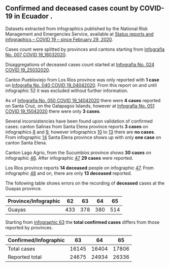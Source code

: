 ## Confirmed and deceased cases count by COVID-19 in Ecuador .
Datasets extracted from infographics published by the National Risk Management and Emergencies Service, available at 
[Status reports and infographics – COVID 19 – since February 29, 2020](https://www.gestionderiesgos.gob.ec/informes-de-situacion-covid-19-desde-el-13-de-marzo-del-2020/).

Cases count were splitted by provinces and cantons starting from  [Infografia No. 007 COVID 19_16032020](https://www.gestionderiesgos.gob.ec/wp-content/uploads/2020/03/7INFOGRAFIA-NACIONALCOVI-19-COE-NACIONAL-16032020-16h00.pdf). 

Disaggregations of deceased cases count
started at [Infografia No. 024 COVID 19_25032020](https://www.gestionderiesgos.gob.ec/wp-content/uploads/2020/03/INFOGRAFIA-NACIONALCOVI-19-COE-NACIONAL-26032020-10h00-1.pdf). 

Canton Puebloviejo from Los Ríos province was only reported with **1 case** on [Infografia No. 040 COVID 19_04042020](https://www.gestionderiesgos.gob.ec/wp-content/uploads/2020/04/INFOGRAFIA-NACIONALCOVI-19-COE-NACIONAL-04042020-10h00.pdf). From this report on and until infographic 52 it was excluded without further information.

As of [Infografía No. 050 COVID 19_14042020](https://www.gestionderiesgos.gob.ec/wp-content/uploads/2020/04/INFOGRAFIA-NACIONALCOVI-19-COE-NACIONAL-14042020-08h00.pdf) there were **4 cases** reported on Santa Cruz, on the Galapagos Islands, however at [Infografía No. 051 COVID 19_15042020](https://www.gestionderiesgos.gob.ec/wp-content/uploads/2020/04/INFOGRAFIA-NACIONALCOVI-19-COE-NACIONAL-15042020-08h00.pdf) there were only **3 cases**.

Several inconsistencies have been found upon validation of confirmed cases: canton Salinas from Santa Elena province reports **3 cases** on infographics [8](https://www.gestionderiesgos.gob.ec/wp-content/uploads/2020/03/8INFOGRAFIA-NACIONALCOVI-19-COE-NACIONAL-1703202O-09h00.pdf) and [9](https://www.gestionderiesgos.gob.ec/wp-content/uploads/2020/03/9INFOGRAFIA-NACIONALCOVI-19-COE-NACIONAL-17032020.pdf), however infographics [10](https://www.gestionderiesgos.gob.ec/wp-content/uploads/2020/03/10INFOGRAFIA-NACIONALCOVI-19-COE-NACIONAL-18032020-05-am.pdf) to [13](https://www.gestionderiesgos.gob.ec/wp-content/uploads/2020/03/13INFOGRAFIA-NACIONALCOVI-19-COE-NACIONAL-19032020-16H00.pdf) there are **no cases**. From infographic [14](https://www.gestionderiesgos.gob.ec/wp-content/uploads/2020/03/14INFOGRAFIA-NACIONALCOVI-19-COE-NACIONAL-20032020-10H00revisado.pdf) Santa Elena province shows up with only **one case** on canton Santa Elena.

Canton Lago Agrio, from the Sucumbíos province shows **30 cases** on infographic [46](https://www.gestionderiesgos.gob.ec/wp-content/uploads/2020/04/INFOGRAFIA-NACIONALCOVI-19-COE-NACIONAL-10042020-07h00.pdf). After infographic [47](https://www.gestionderiesgos.gob.ec/wp-content/uploads/2020/04/INFOGRAFIA-NACIONALCOVI-19-COE-NACIONAL-11042020-07h00.pdf) **29 cases** were reported.

Los Ríos province reports **14 deceased** people on infographic [47](https://www.gestionderiesgos.gob.ec/wp-content/uploads/2020/04/INFOGRAFIA-NACIONALCOVI-19-COE-NACIONAL-11042020-07h00.pdf). From infographic [48](https://www.gestionderiesgos.gob.ec/wp-content/uploads/2020/04/INFOGRAFIA-NACIONALCOVI-19-COE-NACIONAL-12042020-08h00.pdf) and on, there are only **13 deceased** reported.

The following table shows errors on the recording of **deceased** cases at the Guayas province.

| Province/Infographic | 62  | 63  | 64  | 65  |
|----------------------|-----|-----|-----|-----|
| Guayas               | 433 | 378 | 380 | 514 |

Starting from [infographic 63](https://www.gestionderiesgos.gob.ec/wp-content/uploads/2020/04/INFOGRAFIA-NACIONALCOVI-19-COE-NACIONAL-29042020-08h00.pdf) the **total confirmed cases**
differs from those reported by provinces.

| Confirmed/Infographic  | 63    | 64    | 65    |
|------------------------|-------|-------|-------|
| Total cases            | 16145 | 16404 | 17806 |
| Reported total         | 24675 | 24934 | 26336 |